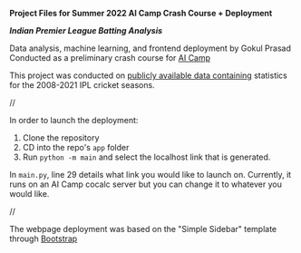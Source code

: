 **Project Files for Summer 2022 AI Camp Crash Course + Deployment**

***Indian Premier League Batting Analysis***

Data analysis, machine learning, and frontend deployment by Gokul Prasad
Conducted as a preliminary crash course for [AI Camp](https://www.ai-camp.org/)

This project was conducted on [publicly available data containing](https://www.kaggle.com/datasets/rajsengo/indian-premier-league-ipl-all-seasons) statistics for the 2008-2021 IPL cricket seasons. 

// 

In order to launch the deployment:
1. Clone the repository 
2. CD into the repo's `app` folder
3. Run `python -m main` and select the localhost link that is generated. 

In `main.py`, line 29 details what link you would like to launch on. Currently, it runs on an AI Camp cocalc server but you can change it to whatever you would like. 

// 

The webpage deployment was based on the "Simple Sidebar" template through [Bootstrap](https://startbootstrap.com/template/simple-sidebar)
